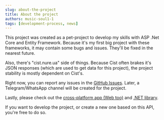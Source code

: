 ```yaml
---
slug: about-the-project
title: About the project
authors: music-soul1-1
tags: [development-process, news]
---
```


This project was created as a pet-project to develop my skills with ASP .Net Core and Entity Framework. 
Because it's my first big project with these frameworks, it may contain some bugs and issues. 
They'll be fixed in the nearest future.

Also, there's "cist.nure.ua" side of things. Because Cist often brakes it's JSON responses (which are used to get data for this project),
the project stability is mostly dependent on Cist's.

Right now, you can report any issues in the [GitHub Issues](https://github.com/music-soul1-1/NureTimetableAPI/issues/new).
Later, a Telegram/WhatsApp channel will be created for the project.

Lastly, please check out the 
[cross-platform app (Web too)](https://github.com/music-soul1-1/nure-timetable) and 
[.NET library](https://github.com/music-soul1-1/NureTimetableAPI.DotNetLib).

If you want to develop the project, or create a new one based on this API, you're free to do so.
